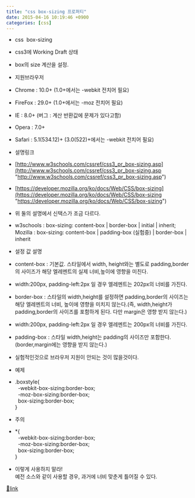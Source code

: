 ```yaml
---
title: "css box-sizing 프로퍼티"
date: 2015-04-16 10:19:46 +0900
categories: [css]
---
```


- css  box-sizing
- css3에 Working Draft 상태
- box의 size 계산을 설정.

- 지원브라우저
- Chrome : 10.0+ (1.0+에서는 -webkit 전치어 필요)
- FireFox : 29.0+ (1.0+에서는 -moz 전치어 필요)
- IE : 8.0+ (버그 : 계산 반환값에 문제가 있다고함)
- Opera : 7.0+
- Safari : 5.1(534.12)+ (3.0(522)+에서는 -webkit 전치어 필요)

- 설명링크
- [http://www.w3schools.com/cssref/css3_pr_box-sizing.asp](http://www.w3schools.com/cssref/css3_pr_box-sizing.asp "http://www.w3schools.com/cssref/css3_pr_box-sizing.asp")
- [https://developer.mozilla.org/ko/docs/Web/CSS/box-sizing](https://developer.mozilla.org/ko/docs/Web/CSS/box-sizing "https://developer.mozilla.org/ko/docs/Web/CSS/box-sizing")
- 위 둘의 설명에서 신택스가 조금 다르다.
- w3schools : box-sizing: content-box | border-box | initial | inherit;  
Mozilla : box-sizing: content-box | padding-box (실험중) | border-box | inherit


- 설정 값 설명
- content-box : 기본값. 스타일에서 width, height와는 별도로 padding,border의 사이즈가 해당 엘레멘트의 실제 너비,높이에 영향을 미친다.
- width:200px, padding-left:2px 일 경우 엘레멘트는 202px의 너비를 가진다.

- border-box : 스타일의 width,height를 설정하면 padding,border의 사이즈는 해당 엘레멘트의 너비, 높이에 영향을 미치지 않는다.(즉, width,height가 padding,border의 사이즈를 포함하게 된다. 다만 margin은 영향 받지 않는다.)
- width:200px, padding-left:2px 일 경우 엘레멘트는 200px의 너비를 가진다.

- padding-box : 스타일 width,height는 padding의 사이즈만 포함한다.(border,margin에는 영향을 받지 않는다.)
- 실험적인것으로 브라우저 지원이 안되는 것이 많을것이다.


- 예제
- .boxstyle{  
  -webkit-box-sizing:border-box;   
  -moz-box-sizing:border-box;   
  box-sizing:border-box;   
}

- 주의
- *{  
  -webkit-box-sizing:border-box;   
  -moz-box-sizing:border-box;   
  box-sizing:border-box;   
}
- 이렇게 사용하지 말라!  
예전 소스와 같이 사용할 경우, 과거에 너비 맞춘게 틀어질 수 있다.






[🔗link](http://www.mins01.com/mh/tech/read/937)